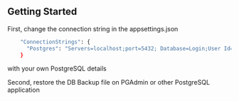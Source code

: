 ## Getting Started

First, change the connection string in the appsettings.json
```bash
    "ConnectionStrings": {
      "Postgres": "Servers=localhost;port=5432; Database=Login;User Id=postgres;password=.;"
    }
```
with your own PostgreSQL details

Second, restore the DB Backup file on PGAdmin or other PostgreSQL application
